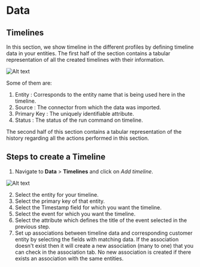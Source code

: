 # Data

## Timelines
In this section, we show timeline in the different profiles by defining timeline data in your entities. The first half of the section contains a tabular representation of all the created timelines with their information.

![Alt text](https://github.com/skypointcloud/platform/blob/master/docs/doc_snippets/timelines.jpg?raw=true)

Some of them are:
1. Entity : Corresponds to the entity name that is being used here in the timeline.
2. Source : The connector from which the data was imported.
3. Primary Key : The uniquely identifiable attribute.
4. Status : The status of the run command on timeline.

The second half of this section contains a tabular representation of the history regarding all the actions performed in this section.

## Steps to create a Timeline

1. Navigate to **Data** > **Timelines** and click on *Add timeline*.

![Alt text](https://github.com/skypointcloud/platform/blob/master/docs/doc_snippets/createtimelines.PNG?raw=true)

2. Select the entity for your timeline.
3. Select the primary key of that entity.
4. Select the Timestamp field for which you want the timeline.
5. Select the event for which you want the timeline.
6. Select the attribute which defines the title of the event selected in the previous step.
7. Set up associations between timeline data and corresponding customer entity by selecting the fields with matching data. If the association doesn't exist then it will create a new association (many to one) that you can check in the association tab. No new association is created if there exists an association with the same entities.